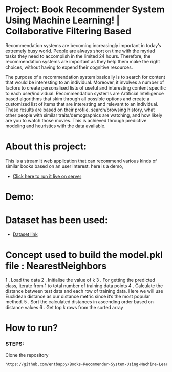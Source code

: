 # Project: Book Recommender System Using Machine Learning! | Collaborative Filtering Based

Recommendation systems are becoming increasingly important in today’s extremely busy world. People are always short on time with the myriad tasks they need to accomplish in the limited 24 hours. Therefore, the recommendation systems are important as they help them make the right choices, without having to expend their cognitive resources.

The purpose of a recommendation system basically is to search for content that would be interesting to an individual. Moreover, it involves a number of factors to create personalised lists of useful and interesting content specific to each user/individual. Recommendation systems are Artificial Intelligence based algorithms that skim through all possible options and create a customized list of items that are interesting and relevant to an individual. These results are based on their profile, search/browsing history, what other people with similar traits/demographics are watching, and how likely are you to watch those movies. This is achieved through predictive modeling and heuristics with the data available.

# About this project:

This is a streamlit web application that can recommend various kinds of similar books based on an user interest.
here is a demo,

- [Click here to run it live on server](https://book-recommendation45.herokuapp.com/)

# Demo:

# Dataset has been used:

- [Dataset link](https://www.kaggle.com/ra4u12/bookrecommendation)

# Concept used to build the model.pkl file : NearestNeighbors

1 . Load the data
2 . Initialise the value of k
3 . For getting the predicted class, iterate from 1 to total number of training data points
4 . Calculate the distance between test data and each row of training data. Here we will use Euclidean distance as our distance metric since it’s the most popular method.
5 . Sort the calculated distances in ascending order based on distance values
6 . Get top k rows from the sorted array

# How to run?

### STEPS:

Clone the repository

```bash
https://github.com/entbappy/Books-Recommender-System-Using-Machine-Learning
```
